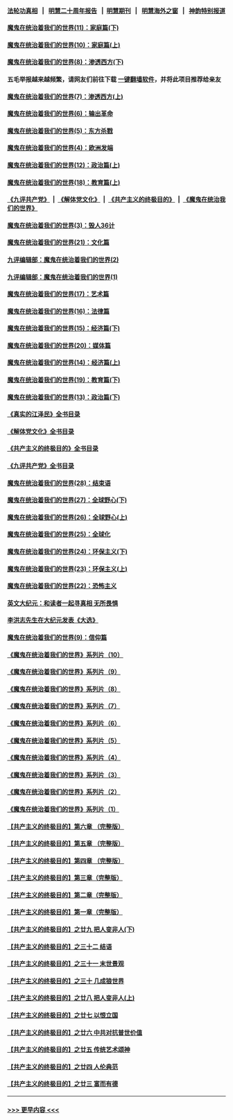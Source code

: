 #### [法轮功真相](https://github.com/gfw-breaker/truth/blob/master/README.md?t=0) &nbsp;&nbsp;|&nbsp;&nbsp; [明慧二十周年报告](https://github.com/gfw-breaker/mh-reports/blob/master/README.md?t=0) &nbsp;&nbsp;|&nbsp;&nbsp;[明慧期刊](https://github.com/gfw-breaker/mh-qikan) &nbsp;&nbsp;|&nbsp;&nbsp; [明慧海外之窗](https://github.com/gfw-breaker/mh-news/blob/master/README.md?t=0) &nbsp;&nbsp;|&nbsp;&nbsp; [神韵特别报道](https://github.com/gfw-breaker/mh-news/blob/master/shenyun.md?t=0)
#### [魔鬼在统治着我们的世界(11)：家庭篇(下)](../pages/nsc422/n10440961.md?t=01182143) 
#### [魔鬼在统治着我们的世界(10)：家庭篇(上)](../pages/nsc422/n10435448.md?t=01182143) 
#### [魔鬼在统治着我们的世界(8)：渗透西方(下)](../pages/nsc422/n10429603.md?t=01182143) 
#### 五毛举报越来越频繁，请网友们前往下载 [一键翻墙软件](https://github.com/gfw-breaker/ssr-accounts)，并将此项目推荐给亲友
#### [魔鬼在统治着我们的世界(7)：渗透西方(上)](../pages/nsc422/n10426013.md?t=01182143) 
#### [魔鬼在统治着我们的世界(6)：输出革命](../pages/nsc422/n10421536.md?t=01182143) 
#### [魔鬼在统治着我们的世界(5)：东方杀戮](../pages/nsc422/n10417707.md?t=01182143) 
#### [魔鬼在统治着我们的世界(4)：欧洲发端](../pages/nsc422/n10414890.md?t=01182143) 
#### [魔鬼在统治着我们的世界(12)：政治篇(上)](../pages/nsc422/n10444576.md?t=01182143) 
#### [魔鬼在统治着我们的世界(18)：教育篇(上)](../pages/nsc422/n10526970.md?t=01182143) 
#### [《九评共产党》](https://github.com/begood0513/9ping.md/blob/master/README.md) &nbsp;|&nbsp; [《解体党文化》](../../../../jtdwh.md/blob/master/README.md)  &nbsp;|&nbsp; [《共产主义的终极目的》](../../../../gczydzjmd.md/blob/master/README.md) &nbsp;|&nbsp; [《魔鬼在统治我们的世界》](../../../../mgztzwmdsj.md/blob/master/README.md) 
#### [魔鬼在统治着我们的世界(3)：毁人36计](../pages/nsc422/n10411583.md?t=01182143) 
#### [魔鬼在统治着我们的世界(21)：文化篇](../pages/nsc422/n10597706.md?t=01182143) 
#### [九评编辑部：魔鬼在统治着我们的世界(2)](../pages/nsc422/n10410036.md?t=01182143) 
#### [九评编辑部：魔鬼在统治着我们的世界(1)](../pages/nsc422/n10406825.md?t=01182143) 
#### [魔鬼在统治着我们的世界(17)：艺术篇](../pages/nsc422/n10499093.md?t=01182143) 
#### [魔鬼在统治着我们的世界(16)：法律篇](../pages/nsc422/n10485969.md?t=01182143) 
#### [魔鬼在统治着我们的世界(15)：经济篇(下)](../pages/nsc422/n10469975.md?t=01182143) 
#### [魔鬼在统治着我们的世界(20)：媒体篇](../pages/nsc422/n10586579.md?t=01182143) 
#### [魔鬼在统治着我们的世界(14)：经济篇(上)](../pages/nsc422/n10457370.md?t=01182143) 
#### [魔鬼在统治着我们的世界(19)：教育篇(下)](../pages/nsc422/n10564808.md?t=01182143) 
#### [魔鬼在统治着我们的世界(13)：政治篇(下)](../pages/nsc422/n10448270.md?t=01182143) 
#### [《真实的江泽民》全书目录](../pages/nsc422/n13721399.md?t=01182143) 
#### [《解体党文化》全书目录](../pages/nsc422/n13721157.md?t=01182143) 
#### [《共产主义的终极目的》全书目录](../pages/nsc422/n13721048.md?t=01182143) 
#### [《九评共产党》全书目录](../pages/nsc422/n13708085.md?t=01182143) 
#### [魔鬼在统治着我们的世界(28)：结束语](../pages/nsc422/n10936246.md?t=01182143) 
#### [魔鬼在统治着我们的世界(27)：全球野心(下)](../pages/nsc422/n10928319.md?t=01182143) 
#### [魔鬼在统治着我们的世界(26)：全球野心(上)](../pages/nsc422/n10900318.md?t=01182143) 
#### [魔鬼在统治着我们的世界(25)：全球化](../pages/nsc422/n10788205.md?t=01182143) 
#### [魔鬼在统治着我们的世界(24)：环保主义(下)](../pages/nsc422/n10695307.md?t=01182143) 
#### [魔鬼在统治着我们的世界(23)：环保主义(上)](../pages/nsc422/n10688613.md?t=01182143) 
#### [魔鬼在统治着我们的世界(22)：恐怖主义](../pages/nsc422/n10614727.md?t=01182143) 
#### [英文大纪元：和读者一起寻真相 无所畏惧](../pages/nsc422/n12542027.md?t=01182143) 
#### [李洪志先生在大纪元发表《大选》](../pages/nsc422/n12534746.md?t=01182143) 
#### [魔鬼在统治着我们的世界(9)：信仰篇](../pages/nsc422/n10432159.md?t=01182143) 
#### [《魔鬼在统治着我们的世界》系列片（10）](../pages/nsc422/n12292670.md?t=01182143) 
#### [《魔鬼在统治着我们的世界》系列片（9）](../pages/nsc422/n12290859.md?t=01182143) 
#### [《魔鬼在统治着我们的世界》系列片（8）](../pages/nsc422/n12287445.md?t=01182143) 
#### [《魔鬼在统治着我们的世界》系列片（7）](../pages/nsc422/n12283425.md?t=01182143) 
#### [《魔鬼在统治着我们的世界》系列片（6）](../pages/nsc422/n12282314.md?t=01182143) 
#### [《魔鬼在统治着我们的世界》系列片（5）](../pages/nsc422/n12281419.md?t=01182143) 
#### [《魔鬼在统治着我们的世界》系列片（4）](../pages/nsc422/n12274024.md?t=01182143) 
#### [《魔鬼在统治着我们的世界》系列片（3）](../pages/nsc422/n12271322.md?t=01182143) 
#### [《魔鬼在统治着我们的世界》系列片（2）](../pages/nsc422/n12269049.md?t=01182143) 
#### [《魔鬼在统治着我们的世界》系列片（1）](../pages/nsc422/n12267575.md?t=01182143) 
#### [【共产主义的终极目的】第六章 （完整版）](../pages/nsc422/n11428913.md?t=01182143) 
#### [【共产主义的终极目的】第五章 （完整版）](../pages/nsc422/n11428912.md?t=01182143) 
#### [【共产主义的终极目的】第四章 （完整版）](../pages/nsc422/n11428907.md?t=01182143) 
#### [【共产主义的终极目的】第三章（完整版）](../pages/nsc422/n11428848.md?t=01182143) 
#### [【共产主义的终极目的】第二章（完整版）](../pages/nsc422/n11428831.md?t=01182143) 
#### [【共产主义的终极目的】第一章（完整版）](../pages/nsc422/n11417651.md?t=01182143) 
#### [【共产主义的终极目的】之廿九 把人变非人(下)](../pages/nsc422/n11344140.md?t=01182143) 
#### [【共产主义的终极目的】之三十二 结语](../pages/nsc422/n11360535.md?t=01182143) 
#### [【共产主义的终极目的】之三十一 末世景观](../pages/nsc422/n11351129.md?t=01182143) 
#### [【共产主义的终极目的】之三十 几成狼世界](../pages/nsc422/n11348280.md?t=01182143) 
#### [【共产主义的终极目的】之廿八 把人变非人(上)](../pages/nsc422/n11340492.md?t=01182143) 
#### [【共产主义的终极目的】之廿七 以恨立国](../pages/nsc422/n11336944.md?t=01182143) 
#### [【共产主义的终极目的】之廿六 中共对抗普世价值](../pages/nsc422/n11324785.md?t=01182143) 
#### [【共产主义的终极目的】之廿五 传统艺术颂神](../pages/nsc422/n11296396.md?t=01182143) 
#### [【共产主义的终极目的】之廿四 人伦典范](../pages/nsc422/n11296397.md?t=01182143) 
#### [【共产主义的终极目的】之廿三 富而有德](../pages/nsc422/n11283598.md?t=01182143) 

----
#### [ >>> 更早内容 <<< ](../indexes/nsc422-earlier.md)
